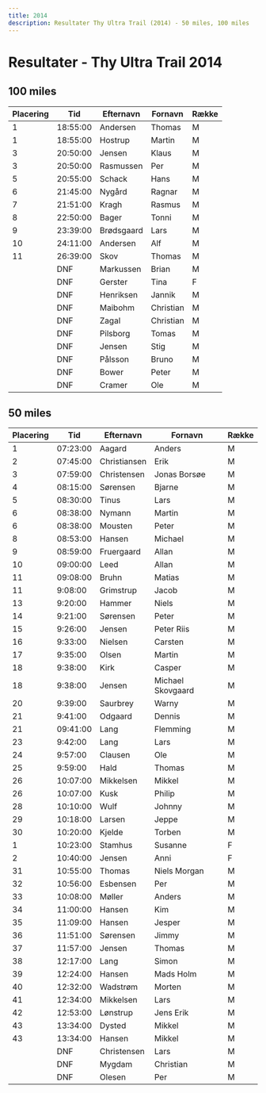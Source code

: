 ```yaml
---
title: 2014
description: Resultater Thy Ultra Trail (2014) - 50 miles, 100 miles
---
```


# Resultater - Thy Ultra Trail 2014

## 100 miles
| Placering | Tid      | Efternavn  | Fornavn   | Række |
|-----------|----------|------------|-----------|-------|
| 1         | 18:55:00 | Andersen   | Thomas    | M     |
| 1         | 18:55:00 | Hostrup    | Martin    | M     |
| 3         | 20:50:00 | Jensen     | Klaus     | M     |
| 3         | 20:50:00 | Rasmussen  | Per       | M     |
| 5         | 20:55:00 | Schack     | Hans      | M     |
| 6         | 21:45:00 | Nygård     | Ragnar    | M     |
| 7         | 21:51:00 | Kragh      | Rasmus    | M     |
| 8         | 22:50:00 | Bager      | Tonni     | M     |
| 9         | 23:39:00 | Brødsgaard | Lars      | M     |
| 10        | 24:11:00 | Andersen   | Alf       | M     |
| 11        | 26:39:00 | Skov       | Thomas    | M     |
|           | DNF      | Markussen  | Brian     | M     |
|           | DNF      | Gerster    | Tina      | F     |
|           | DNF      | Henriksen  | Jannik    | M     |
|           | DNF      | Maibohm    | Christian | M     |
|           | DNF      | Zagal      | Christian | M     |
|           | DNF      | Pilsborg   | Tomas     | M     |
|           | DNF      | Jensen     | Stig      | M     |
|           | DNF      | Pålsson    | Bruno     | M     |
|           | DNF      | Bower      | Peter     | M     |
|           | DNF      | Cramer     | Ole       | M     |


## 50 miles
| Placering | Tid      | Efternavn    | Fornavn           | Række |
|-----------|----------|--------------|-------------------|-------|
| 1         | 07:23:00 | Aagard       | Anders            | M     |
| 2         | 07:45:00 | Christiansen | Erik              | M     |
| 3         | 07:59:00 | Christensen  | Jonas Borsøe      | M     |
| 4         | 08:15:00 | Sørensen     | Bjarne            | M     |
| 5         | 08:30:00 | Tinus        | Lars              | M     |
| 6         | 08:38:00 | Nymann       | Martin            | M     |
| 6         | 08:38:00 | Mousten      | Peter             | M     |
| 8         | 08:53:00 | Hansen       | Michael           | M     |
| 9         | 08:59:00 | Fruergaard   | Allan             | M     |
| 10        | 09:00:00 | Leed         | Allan             | M     |
| 11        | 09:08:00 | Bruhn        | Matias            | M     |
| 11        | 9:08:00  | Grimstrup    | Jacob             | M     |
| 13        | 9:20:00  | Hammer       | Niels             | M     |
| 14        | 9:21:00  | Sørensen     | Peter             | M     |
| 15        | 9:26:00  | Jensen       | Peter Riis        | M     |
| 16        | 9:33:00  | Nielsen      | Carsten           | M     |
| 17        | 9:35:00  | Olsen        | Martin            | M     |
| 18        | 9:38:00  | Kirk         | Casper            | M     |
| 18        | 9:38:00  | Jensen       | Michael Skovgaard | M     |
| 20        | 9:39:00  | Saurbrey     | Warny             | M     |
| 21        | 9:41:00  | Odgaard      | Dennis            | M     |
| 21        | 09:41:00 | Lang         | Flemming          | M     |
| 23        | 9:42:00  | Lang         | Lars              | M     |
| 24        | 9:57:00  | Clausen      | Ole               | M     |
| 25        | 9:59:00  | Hald         | Thomas            | M     |
| 26        | 10:07:00 | Mikkelsen    | Mikkel            | M     |
| 26        | 10:07:00 | Kusk         | Philip            | M     |
| 28        | 10:10:00 | Wulf         | Johnny            | M     |
| 29        | 10:18:00 | Larsen       | Jeppe             | M     |
| 30        | 10:20:00 | Kjelde       | Torben            | M     |
| 1         | 10:23:00 | Stamhus      | Susanne           | F     |
| 2         | 10:40:00 | Jensen       | Anni              | F     |
| 31        | 10:55:00 | Thomas       | Niels Morgan      | M     |
| 32        | 10:56:00 | Esbensen     | Per               | M     |
| 33        | 10:08:00 | Møller       | Anders            | M     |
| 34        | 11:00:00 | Hansen       | Kim               | M     |
| 35        | 11:09:00 | Hansen       | Jesper            | M     |
| 36        | 11:51:00 | Sørensen     | Jimmy             | M     |
| 37        | 11:57:00 | Jensen       | Thomas            | M     |
| 38        | 12:17:00 | Lang         | Simon             | M     |
| 39        | 12:24:00 | Hansen       | Mads Holm         | M     |
| 40        | 12:32:00 | Wadstrøm     | Morten            | M     |
| 41        | 12:34:00 | Mikkelsen    | Lars              | M     |
| 42        | 12:53:00 | Lønstrup     | Jens Erik         | M     |
| 43        | 13:34:00 | Dysted       | Mikkel            | M     |
| 43        | 13:34:00 | Hansen       | Mikkel            | M     |
|           | DNF      | Christensen  | Lars              | M     |
|           | DNF      | Mygdam       | Christian         | M     |
|           | DNF      | Olesen       | Per               | M     |
